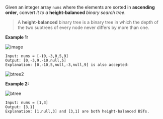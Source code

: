 Given an integer array `nums` where the elements are sorted in **ascending order**, convert *it to a* **height-balanced** *binary search tree*.

> A **height-balanced** binary tree is a binary tree in which the depth of the two subtrees of every node never differs by more than one.

**Example 1:**

![image](https://adeveloperdiary.com/algo_practice/problems/images/btree1.jpg)

```
Input: nums = [-10,-3,0,5,9]
Output: [0,-3,9,-10,null,5]
Explanation: [0,-10,5,null,-3,null,9] is also accepted:
```

![btree2](https://adeveloperdiary.com/algo_practice/problems/images/btree2.jpg)

**Example 2:**

![btree](https://adeveloperdiary.com/algo_practice/problems/images/btree.jpg)

```
Input: nums = [1,3]
Output: [3,1]
Explanation: [1,null,3] and [3,1] are both height-balanced BSTs.
```
